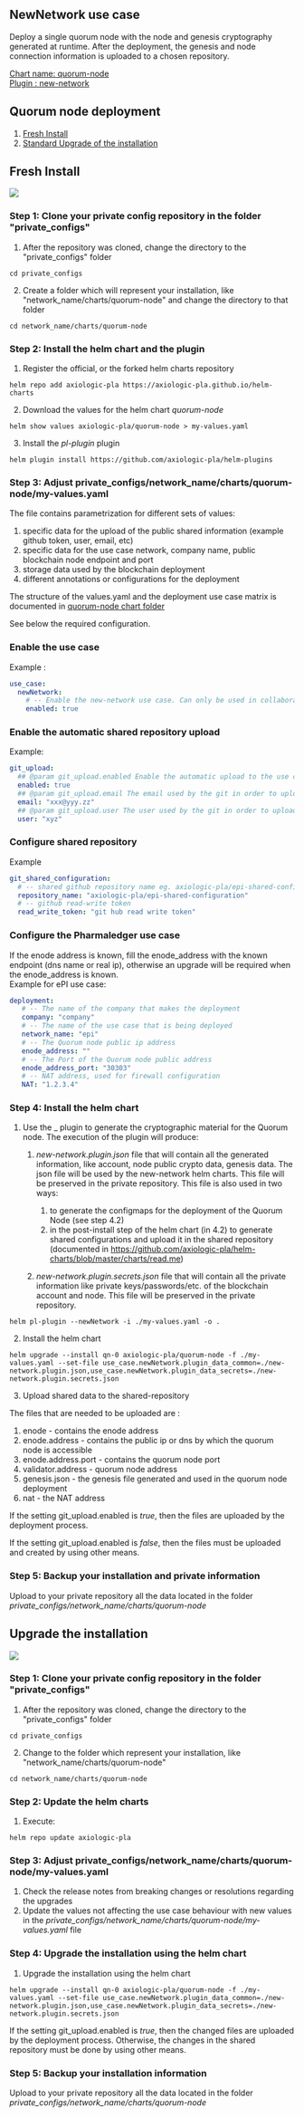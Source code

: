 

## NewNetwork use case

Deploy a single quorum node with the node and genesis cryptography generated at runtime. After the deployment, the genesis and node connection information is uploaded to a chosen repository. 

[Chart name: quorum-node](../../charts/quorum-node)<br/>
[Plugin : new-network](https://github.com/axiologic-pla/helm-plugins)

## Quorum node deployment

1. [Fresh Install](readme.md#fresh-install)
2. [Standard Upgrade of the installation](readme.md#upgrade-the-installation)

## Fresh Install

![](new-network%20-%20install.jpg)

### Step 1: Clone your private config repository in the folder "private_configs"


1. After the repository was cloned, change the directory to the "private_configs" folder
```shell
cd private_configs
```
2. Create a folder which will represent your installation, like "network_name/charts/quorum-node" and change the directory to that folder
```shell
cd network_name/charts/quorum-node
```

### Step 2: Install the helm chart and the plugin

1. Register the official, or the forked helm charts repository
```shell
helm repo add axiologic-pla https://axiologic-pla.github.io/helm-charts
```
2. Download the values for the helm chart _quorum-node_
```shell
helm show values axiologic-pla/quorum-node > my-values.yaml
```
3. Install the _pl-plugin_ plugin
```shell
helm plugin install https://github.com/axiologic-pla/helm-plugins
```

### Step 3: Adjust private_configs/network_name/charts/quorum-node/my-values.yaml

The file contains parametrization for different sets of values:
1. specific data for the upload of the public shared information (example github token, user, email, etc)
2. specific data for the use case network, company name, public blockchain node endpoint and port
3. storage data used by the blockchain deployment
4. different annotations or configurations for the deployment

The structure of the values.yaml and the deployment use case matrix is documented in [quorum-node chart folder](../../charts/quorum-node/readme.md) 

See below the required configuration.<br/>


### Enable the use case
Example :
```yaml
use_case:
  newNetwork:
    # -- Enable the new-network use case. Can only be used in collaboration with updatePartnerInfo use case
    enabled: true
```

### Enable the automatic shared repository upload
Example:
```yaml
git_upload:
  ## @param git_upload.enabled Enable the automatic upload to the use case shared repository of the shareable data
  enabled: true
  ## @param git_upload.email The email used by the git in order to upload the data
  email: "xxx@yyy.zz"
  ## @param git_upload.user The user used by the git in order to upload the data
  user: "xyz"
```

### Configure shared repository
Example
```yaml
git_shared_configuration:
  # -- shared github repository name eg. axiologic-pla/epi-shared-configuration
  repository_name: "axiologic-pla/epi-shared-configuration"
  # -- github read-write token
  read_write_token: "git hub read write token"
```

### Configure the Pharmaledger use case
If the enode address is known, fill the enode_address  with the known endpoint (dns name or real ip), otherwise an upgrade will be required when the enode_address is known.<br/>
Example for ePI use case:
```yaml
deployment:
   # -- The name of the company that makes the deployment
   company: "company"
   # -- The name of the use case that is being deployed
   network_name: "epi"
   # -- The Quorum node public ip address
   enode_address: ""
   # -- The Port of the Quorum node public address
   enode_address_port: "30303"
   # -- NAT address, used for firewall configuration
   NAT: "1.2.3.4"
```


### Step 4: Install the helm chart

1. Use the _<pl-deployment-plugin> plugin to generate the cryptographic material for the Quorum node. 
   The execution of the plugin will produce:
   1. _new-network.plugin.json_ file that will contain all the generated information, like account, node public crypto data, genesis data. The json file will be used by the new-network helm charts. This file will be preserved in the private repository.
      This file is also used in two ways:
       1. to generate the configmaps for the deployment of the Quorum Node (see step 4.2)
       2. in the post-install step of the helm chart (in 4.2) to generate shared configurations and upload it in the shared repository (documented in https://github.com/axiologic-pla/helm-charts/blob/master/charts/read.me) 
   
   3. _new-network.plugin.secrets.json_ file that will contain all the private information like private keys/passwords/etc. of the blockchain account and node. This file will be preserved in the private repository.
   
```shell
helm pl-plugin --newNetwork -i ./my-values.yaml -o .
```

2. Install the helm chart
```shell
helm upgrade --install qn-0 axiologic-pla/quorum-node -f ./my-values.yaml --set-file use_case.newNetwork.plugin_data_common=./new-network.plugin.json,use_case.newNetwork.plugin_data_secrets=./new-network.plugin.secrets.json
```
3. Upload shared data to the shared-repository

The files that are needed to be uploaded are :
1. enode - contains the enode address
2. enode.address - contains the public ip or dns by which the quorum node is accessible
3. enode.address.port - contains the quorum node port
4. validator.address - quorum node address
5. genesis.json - the genesis file generated and used in the quorum node deployment
6. nat - the NAT address

If the setting git_upload.enabled is _true_, then the files are uploaded by the deployment process.

If the setting git_upload.enabled is _false_, then the files must be uploaded and created by using other means.  

### Step 5: Backup your installation and private information

Upload to your private repository all the data located in the folder _private_configs/network_name/charts/quorum-node_


## Upgrade the installation

![](new-network%20-%20upgrade.jpg)

### Step 1: Clone your private config repository in the folder "private_configs"


1. After the repository was cloned, change the directory to the "private_configs" folder
```shell
cd private_configs
```
2. Change to the folder which represent your installation, like "network_name/charts/quorum-node"
```shell
cd network_name/charts/quorum-node
```

### Step 2: Update the helm charts

1. Execute:
```shell
helm repo update axiologic-pla
```

### Step 3: Adjust private_configs/network_name/charts/quorum-node/my-values.yaml

1. Check the release notes from breaking changes or resolutions regarding the upgrades
2. Update the values not affecting the use case behaviour with new values in the _private_configs/network_name/charts/quorum-node/my-values.yaml_ file

### Step 4: Upgrade the installation using the helm chart

1. Upgrade the installation using the helm chart

```shell
helm upgrade --install qn-0 axiologic-pla/quorum-node -f ./my-values.yaml --set-file use_case.newNetwork.plugin_data_common=./new-network.plugin.json,use_case.newNetwork.plugin_data_secrets=./new-network.plugin.secrets.json
```

If the setting git_upload.enabled is _true_, then the changed files are uploaded by the deployment process. Otherwise, the changes in the shared repository must be done by using other means.

### Step 5: Backup your installation information

Upload to your private repository all the data located in the folder _private_configs/network_name/charts/quorum-node_
